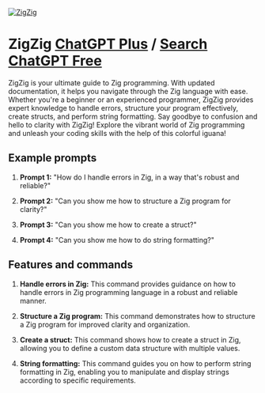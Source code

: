 
[![ZigZig](https://files.oaiusercontent.com/file-NhhvTZGza1cJIj3pZmAgwrQw?se=2123-10-18T13%3A24%3A20Z&sp=r&sv=2021-08-06&sr=b&rscc=max-age%3D31536000%2C%20immutable&rscd=attachment%3B%20filename%3D62caad46-15d4-4b77-bd75-4003a1f4d51a.png&sig=tUeiOsrmON5nDXlsgRIACCgPTVmWVA31uPYirJtGlQQ%3D)](https://chat.openai.com/g/g-lvDWINxGc-zigzig)

# ZigZig [ChatGPT Plus](https://chat.openai.com/g/g-lvDWINxGc-zigzig) / [Search ChatGPT Free](https://gptcall.net/index.html#/?search=ZigZig)

ZigZig is your ultimate guide to Zig programming. With updated documentation, it helps you navigate through the Zig language with ease. Whether you're a beginner or an experienced programmer, ZigZig provides expert knowledge to handle errors, structure your program effectively, create structs, and perform string formatting. Say goodbye to confusion and hello to clarity with ZigZig! Explore the vibrant world of Zig programming and unleash your coding skills with the help of this colorful iguana!

## Example prompts

1. **Prompt 1:** "How do I handle errors in Zig, in a way that's robust and reliable?"

2. **Prompt 2:** "Can you show me how to structure a Zig program for clarity?"

3. **Prompt 3:** "Can you show me how to create a struct?"

4. **Prompt 4:** "Can you show me how to do string formatting?"

## Features and commands

1. **Handle errors in Zig:** This command provides guidance on how to handle errors in Zig programming language in a robust and reliable manner.

2. **Structure a Zig program:** This command demonstrates how to structure a Zig program for improved clarity and organization.

3. **Create a struct:** This command shows how to create a struct in Zig, allowing you to define a custom data structure with multiple values.

4. **String formatting:** This command guides you on how to perform string formatting in Zig, enabling you to manipulate and display strings according to specific requirements.


